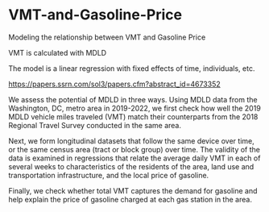 # VMT-and-Gasoline-Price
Modeling the relationship between VMT and Gasoline Price

VMT is calculated with MDLD

The model is a linear regression with fixed effects of time, individuals, etc.

https://papers.ssrn.com/sol3/papers.cfm?abstract_id=4673352

We assess the potential of MDLD in three ways. Using MDLD data from the Washington, DC, metro area in 2019-2022, we first check how well the 2019 MDLD vehicle miles traveled (VMT) match their counterparts from the 2018 Regional Travel Survey conducted in the same area. 

Next, we form longitudinal datasets that follow the same device over time, or the same census area (tract or block group) over time. The validity of the data is examined in regressions that relate the average daily VMT in each of several weeks to characteristics of the residents of the area, land use and transportation infrastructure, and the local price of gasoline. 

Finally, we check whether total VMT captures the demand for gasoline and help explain the price of gasoline charged at each gas station in the area. 
